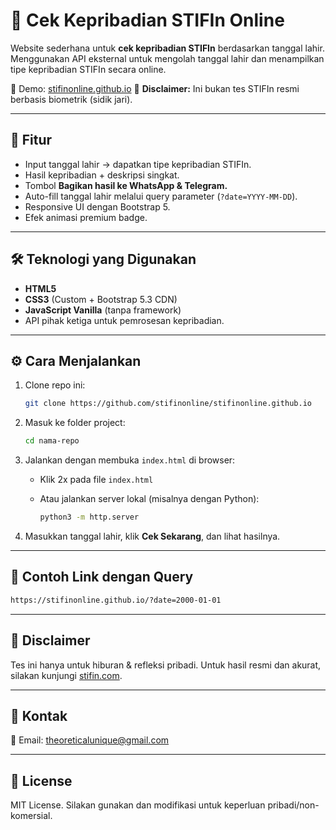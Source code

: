 
# 🌟 Cek Kepribadian STIFIn Online

Website sederhana untuk **cek kepribadian STIFIn** berdasarkan tanggal lahir.
Menggunakan API eksternal untuk mengolah tanggal lahir dan menampilkan tipe kepribadian STIFIn secara online.

🔗 Demo: [stifinonline.github.io](https://stifinonline.github.io)
📜 **Disclaimer:** Ini bukan tes STIFIn resmi berbasis biometrik (sidik jari).

---

## 🚀 Fitur

* Input tanggal lahir → dapatkan tipe kepribadian STIFIn.
* Hasil kepribadian + deskripsi singkat.
* Tombol **Bagikan hasil ke WhatsApp & Telegram.**
* Auto-fill tanggal lahir melalui query parameter (`?date=YYYY-MM-DD`).
* Responsive UI dengan Bootstrap 5.
* Efek animasi premium badge.

---

## 🛠️ Teknologi yang Digunakan

* **HTML5**
* **CSS3** (Custom + Bootstrap 5.3 CDN)
* **JavaScript Vanilla** (tanpa framework)
* API pihak ketiga untuk pemrosesan kepribadian.

---

## ⚙️ Cara Menjalankan

1. Clone repo ini:

   ```bash
   git clone https://github.com/stifinonline/stifinonline.github.io
   ```
2. Masuk ke folder project:

   ```bash
   cd nama-repo
   ```
3. Jalankan dengan membuka `index.html` di browser:

   * Klik 2x pada file `index.html`
   * Atau jalankan server lokal (misalnya dengan Python):

     ```bash
     python3 -m http.server
     ```
4. Masukkan tanggal lahir, klik **Cek Sekarang**, dan lihat hasilnya.

---

## 🔗 Contoh Link dengan Query

```bash
https://stifinonline.github.io/?date=2000-01-01
```

---

## 📄 Disclaimer

Tes ini hanya untuk hiburan & refleksi pribadi.
Untuk hasil resmi dan akurat, silakan kunjungi [stifin.com](https://stifin.com).

---

## 👤 Kontak

📧 Email: [theoreticalunique@gmail.com](mailto:theoreticalunique@gmail.com)

---

## 📑 License

MIT License.
Silakan gunakan dan modifikasi untuk keperluan pribadi/non-komersial.
